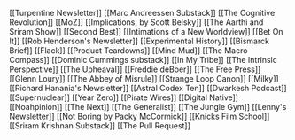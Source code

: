 [[Turpentine Newsletter]]
[[Marc Andreessen Substack]]
[[The Cognitive Revolution]]
[[MoZ]]
[[Implications, by Scott Belsky]]
[[The Aarthi and Sriram Show]]
[[Second Best]]
[[Intimations of a New Worldview]]
[[Bet On It]]
[[Rob Henderson's Newsletter]]
[[Experimental History]]
[[Bismarck Brief]]
[[Flack]]
[[Product Teardowns]]
[[Mind Mud]]
[[The Macro Compass]]
[[Dominic Cummings substack]]
[[In My Tribe]]
[[The Intrinsic Perspective]]
[[The Upheaval]]
[[Freddie deBoer]]
[[The Free Press]]
[[Glenn Loury]]
[[The Abbey of Misrule]]
[[Strange Loop Canon]]
[[Milky]]
[[Richard Hanania's Newsletter]]
[[Astral Codex Ten]]
[[Dwarkesh Podcast]]
[[Supernuclear]]
[[Year Zero]]
[[Pirate Wires]]
[[Digital Native]]
[[Noahpinion]]
[[The Next]]
[[The Generalist]]
[[The Jungle Gym]]
[[Lenny's Newsletter]]
[[Not Boring by Packy McCormick]]
[[Knicks Film School]]
[[Sriram Krishnan Substack]]
[[The Pull Request]]